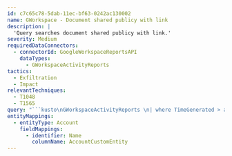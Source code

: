 ```yaml
---
id: c7c65c78-5dab-11ec-bf63-0242ac130002
name: GWorkspace - Document shared publicy with link
description: |
  'Query searches document shared publicy with link.'
severity: Medium
requiredDataConnectors:
  - connectorId: GoogleWorkspaceReportsAPI
    dataTypes:
      - GWorkspaceActivityReports
tactics:
  - Exfiltration
  - Impact
relevantTechniques:
  - T1048
  - T1565
query: "```kusto\nGWorkspaceActivityReports \n| where TimeGenerated > ago(24h)\n| where EventType =~ 'acl_change'\n| where Visibility =~ 'people_with_link'\n| extend AccountCustomEntity = ActorEmail\n```"
entityMappings:
  - entityType: Account
    fieldMappings:
      - identifier: Name
        columnName: AccountCustomEntity
---
```



